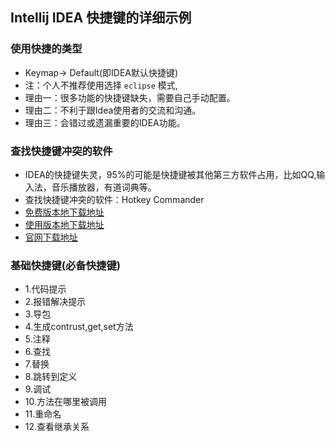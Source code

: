 ## Intellij  IDEA 快捷键的详细示例

### 使用快捷的类型
- Keymap-> Default(即IDEA默认快捷键)
- 注：个人不推荐使用选择 `eclipse` 模式,
- 理由一：很多功能的快捷键缺失，需要自己手动配置。
- 理由二：不利于跟Idea使用者的交流和沟通。
- 理由三：会错过或遗漏重要的IDEA功能。

### 查找快捷键冲突的软件
 - IDEA的快捷键失灵，95%的可能是快捷键被其他第三方软件占用，比如QQ,输入法，音乐播放器，有道词典等。
 - 查找快捷键冲突的软件：Hotkey Commander
 - [免费版本地下载地址](resoures/hkexplr_inst.exe)
 - [使用版本地下载地址](resoures/hkcmdr_inst.exe)
 - [官网下载地址](http://hkcmdr.anymania.com/)

### 基础快捷键(必备快捷键)
-  1.代码提示
-  2.报错解决提示
-  3.导包
-  4.生成contrust,get,set方法
-  5.注释
-  6.查找
-  7.替换
-  8.跳转到定义
-  9.调试
-  10.方法在哪里被调用
-  11.重命名
-  12.查看继承关系



